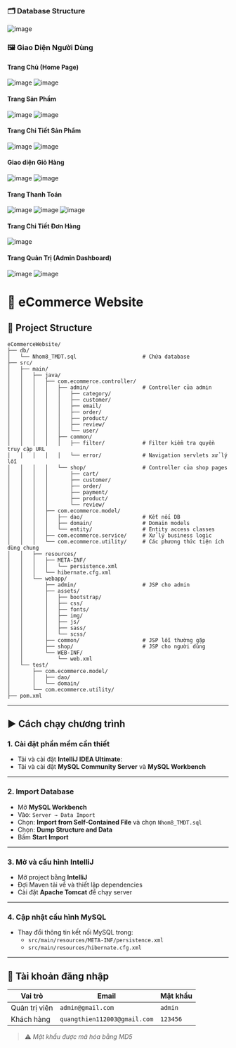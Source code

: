 
### 🗂️ Database Structure
![image](https://github.com/user-attachments/assets/89281361-7d44-4606-a536-c9119f9832b3)

### 🖼️ Giao Diện Người Dùng

#### Trang Chủ (Home Page)
![image](https://github.com/user-attachments/assets/ff2b28fe-44e3-4cc4-8715-48950522a4b8)
![image](https://github.com/user-attachments/assets/6d2e7bd8-324a-4e52-be82-fca46aeafc9c)


#### Trang Sản Phẩm
![image](https://github.com/user-attachments/assets/7994ab81-1999-4a10-9f82-be153fa6534e)
![image](https://github.com/user-attachments/assets/d2abdd31-bcf8-4331-8e30-1909d7238a57)

#### Trang Chi Tiết Sản Phẩm
![image](https://github.com/user-attachments/assets/8e030c3d-7b50-41a5-8164-1de464acf12d)
![image](https://github.com/user-attachments/assets/a825432a-28ff-4645-b65a-cff39ee7ea06)

#### Giao diện Giỏ Hàng
![image](https://github.com/user-attachments/assets/2e71fef3-83c6-4d05-a475-179f76cc5938)
![image](https://github.com/user-attachments/assets/da7f87d8-51f8-47d1-a235-6a5f8cf1aa09)

#### Trang Thanh Toán
![image](https://github.com/user-attachments/assets/80f1f346-0918-4af7-9390-87b70f8e114c)
![image](https://github.com/user-attachments/assets/78e25d1b-454d-4444-8957-3c4f437a0bcf)
![image](https://github.com/user-attachments/assets/b2562856-0ce4-4f89-a43a-9feca71dafa2)

#### Trang Chi Tiết Đơn Hàng
![image](https://github.com/user-attachments/assets/a30a5e19-c3b1-4f45-95fc-9fe232930e8d)

#### Trang Quản Trị (Admin Dashboard)
![image](https://github.com/user-attachments/assets/915a61fb-20ac-4020-becd-606ef47708e9)
![image](https://github.com/user-attachments/assets/8b58bcd9-5258-49bc-b01c-168bf11feb22)

# 🛒 eCommerce Website

## 📁 Project Structure

```
eCommerceWebsite/
├── db/
│   └── Nhom8_TMDT.sql                     # Chứa database
├── src/
│   ├── main/
│   │   ├── java/
│   │   │   ├── com.ecommerce.controller/
│   │   │   │   ├── admin/                 # Controller của admin
│   │   │   │   │   ├── category/
│   │   │   │   │   ├── customer/
│   │   │   │   │   ├── email/
│   │   │   │   │   ├── order/
│   │   │   │   │   ├── product/
│   │   │   │   │   ├── review/
│   │   │   │   │   └── user/
│   │   │   │   ├── common/
│   │   │   │   │   ├── filter/            # Filter kiểm tra quyền truy cập URL
│   │   │   │   │   └── error/             # Navigation servlets xử lý lỗi
│   │   │   │   └── shop/                  # Controller của shop pages
│   │   │   │       ├── cart/
│   │   │   │       ├── customer/
│   │   │   │       ├── order/
│   │   │   │       ├── payment/
│   │   │   │       ├── product/
│   │   │   │       └── review/
│   │   │   ├── com.ecommerce.model/
│   │   │   │   ├── dao/                   # Kết nối DB
│   │   │   │   ├── domain/                # Domain models
│   │   │   │   └── entity/                # Entity access classes
│   │   │   ├── com.ecommerce.service/     # Xử lý business logic
│   │   │   └── com.ecommerce.utility/     # Các phương thức tiện ích dùng chung
│   │   ├── resources/
│   │   │   ├── META-INF/
│   │   │   │   └── persistence.xml
│   │   │   └── hibernate.cfg.xml
│   │   └── webapp/
│   │       ├── admin/                     # JSP cho admin
│   │       ├── assets/
│   │       │   ├── bootstrap/
│   │       │   ├── css/
│   │       │   ├── fonts/
│   │       │   ├── img/
│   │       │   ├── js/
│   │       │   ├── sass/
│   │       │   └── scss/
│   │       ├── common/                    # JSP lỗi thường gặp
│   │       ├── shop/                      # JSP cho người dùng
│   │       └── WEB-INF/
│   │           └── web.xml
│   └── test/
│       ├── com.ecommerce.model/
│       │   ├── dao/
│       │   └── domain/
│       └── com.ecommerce.utility/
├── pom.xml
```

---

## ▶️ Cách chạy chương trình

### 1. Cài đặt phần mềm cần thiết
- Tải và cài đặt **IntelliJ IDEA Ultimate**:
- Tải và cài đặt **MySQL Community Server** và **MySQL Workbench**

---

### 2. Import Database
- Mở **MySQL Workbench**
- Vào: `Server → Data Import`
- Chọn: **Import from Self-Contained File** và chọn `Nhom8_TMDT.sql`
- Chọn: **Dump Structure and Data**
- Bấm **Start Import**

---

### 3. Mở và cấu hình IntelliJ
- Mở project bằng **IntelliJ**
- Đợi Maven tải về và thiết lập dependencies
- Cài đặt **Apache Tomcat** để chạy server

---

### 4. Cập nhật cấu hình MySQL
- Thay đổi thông tin kết nối MySQL trong:
  - `src/main/resources/META-INF/persistence.xml`
  - `src/main/resources/hibernate.cfg.xml`

---

## 🔐 Tài khoản đăng nhập

| Vai trò       | Email                        | Mật khẩu   |
|---------------|------------------------------|------------|
| Quản trị viên | `admin@gmail.com`            | `admin`    |
| Khách hàng    | `quangthien112003@gmail.com` | `123456`   |

> ⚠️ *Mật khẩu được mã hóa bằng MD5*












